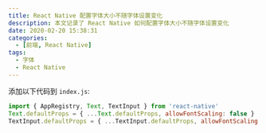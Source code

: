 ```yaml
---
title: React Native 配置字体大小不随字体设置变化
description: 本文记录了 React Native 如何配置字体大小不随字体设置变化
date: 2020-02-20 15:38:31
categories:
  - [前端, React Native]
tags:
  - 字体
  - React Native
---
```


<ins class="adsbygoogle" style="display:block; text-align:center;"  data-ad-layout="in-article" data-ad-format="fluid" data-ad-client="ca-pub-7962287588031867" data-ad-slot="2542544532"></ins><script> (adsbygoogle = window.adsbygoogle || []).push({});</script>

添加以下代码到 `index.js`:

```js
import { AppRegistry, Text, TextInput } from 'react-native'
Text.defaultProps = { ...Text.defaultProps, allowFontScaling: false }
TextInput.defaultProps = { ...TextInput.defaultProps, allowFontScaling: false }
```
